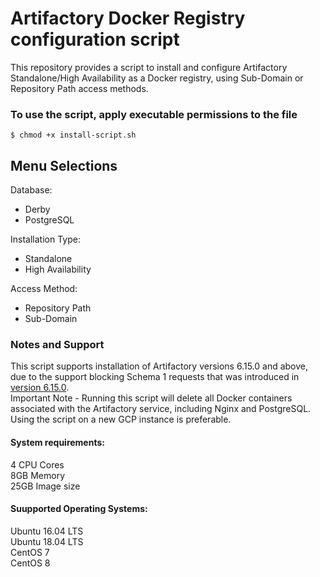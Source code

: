 # Artifactory Docker Registry configuration script
This repository provides a script to install and configure Artifactory Standalone/High Availability as a Docker registry, using Sub-Domain or Repository Path access methods.<br/>

### To use the script, apply executable permissions to the file

```
$ chmod +x install-script.sh
```

## Menu Selections

Database:
* Derby
* PostgreSQL

Installation Type:
* Standalone
* High Availability

Access Method:
* Repository Path
* Sub-Domain

### Notes and Support

This script supports installation of Artifactory versions 6.15.0 and above, due to the support blocking Schema 1 requests that was introduced in [version 6.15.0](https://www.jfrog.com/confluence/display/RTF6X/Release+Notes#ReleaseNotes-Artifactory6.15).<br/>
Important Note - Running this script will delete all Docker containers associated with the Artifactory service, including Nginx and PostgreSQL. Using the script on a new GCP instance is preferable.<br/>

#### System requirements:

4 CPU Cores<br/>
8GB Memory<br/>
25GB Image size<br/>

#### Suupported Operating Systems:<br/>
Ubuntu 16.04 LTS<br/>
Ubuntu 18.04 LTS<br/>
CentOS 7<br/>
CentOS 8<br/>
